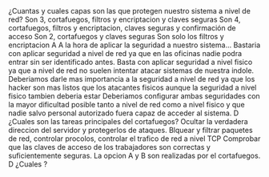 <pregunta>
  <enunciado>¿Cuantas y cuales capas son las que protegen nuestro sistema a nivel de red?</enunciado>
  <opcionA>Son 3, cortafuegos, filtros y encriptacion y claves seguras</opcionA>
  <opcionB>Son 4, cortafuegos, filtros y encriptacion, claves seguras y confirmación de acceso</opcionB>
  <opcionC>Son 2, cortafuegos y claves seguras</opcionC>
  <opcionD>Son solo los filtros y encriptacion</opcionD>
  <solucion>A</solucion>
</pregunta>

<pregunta>
  <enunciado>A la hora de aplicar la seguridad a nuestro sistema...</enunciado>
  <opcionA>Bastaria con aplicar seguridad a nivel de red ya que en las oficinas nadie podra entrar sin ser identificado antes.</opcionA>
  <opcionB>Basta con aplicar seguridad a nivel fisico ya que a nivel de red no suelen intentar atacar sistemas de nuestra indole.</opcionB>
  <opcionC>Deberiamos darle mas importancia a la seguridad a nivel de red ya que los hacker son mas listos que los atacantes fisicos aunque la seguridad a nivel fisico tambien deberia estar</opcionC>
  <opcionD>Deberiamos configurar ambas seguridades con la mayor dificultad posible tanto a nivel de red como a nivel fisico y que nadie salvo personal autorizado fuera capaz de acceder al sistema.</opcionD>
  <solucion>D</solucion>
</pregunta>

<pregunta>
  <enunciado>¿Cuales son las tareas principales del cortafuegos?</enunciado>
  <opcionA>Ocultar la verdadera direccion del servidor y protegerlos de ataques.</opcionA>
  <opcionB>Blquear y filtrar paquetes de red, controlar procolos, controlar el trafico de red a nivel TCP</opcionB>
  <opcionC>Comprobar que las claves de acceso de los trabajadores son correctas y suficientemente seguras.</opcionC>
  <opcionD>La opcion A y B son realizadas por el cortafuegos.</opcionD>
  <solucion>D</solucion>
</pregunta>

<pregunta>
  <enunciado>¿Cuales ?</enunciado>
  <opcionA></opcionA>
  <opcionB></opcionB>
  <opcionC></opcionC>
  <opcionD></opcionD>
  <solucion></solucion>
</pregunta>
